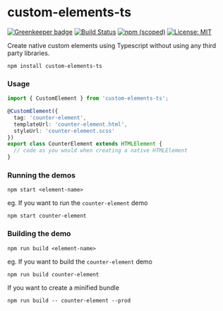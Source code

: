 # custom-elements-ts

[![Greenkeeper badge](https://badges.greenkeeper.io/geocine/custom-elements-ts.svg)](https://greenkeeper.io/) 
[![Build Status](https://travis-ci.org/geocine/custom-elements-ts.svg?branch=master)](https://travis-ci.org/geocine/custom-elements-ts)
[![npm (scoped)](https://img.shields.io/npm/v/custom-elements-ts.svg)](https://www.npmjs.com/package/custom-elements-ts)
[![License: MIT](https://img.shields.io/badge/license-MIT-blue.svg)](https://opensource.org/licenses/MIT)


Create native custom elements using Typescript without using any third party libraries.

```
npm install custom-elements-ts
```

### Usage

```ts
import { CustomElement } from 'custom-elements-ts';

@CustomElement({
  tag: 'counter-element',
  templateUrl: 'counter-element.html',
  styleUrl: 'counter-element.scss'
})
export class CounterElement extends HTMLElement {
  // code as you would when creating a native HTMLElement
}
```

### Running the demos

```
npm start <element-name>
```
eg. If you want to run the `counter-element` demo

```
npm start counter-element
```

### Building the demo

```
npm run build <element-name>
```
eg. If you want to build the `counter-element` demo

```
npm run build counter-element
```
If you want to create a minified bundle
```
npm run build -- counter-element --prod
```